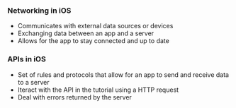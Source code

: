 ### Networking in iOS
- Communicates with external data sources or devices
- Exchanging data between an app and a server
- Allows for the app to stay connected and up to date
### APIs in iOS
- Set of rules and protocols that allow for an app to send and receive data to a server
- Iteract with the API in the tutorial using a HTTP request
- Deal with errors returned by the server

